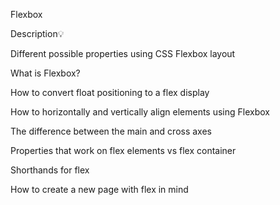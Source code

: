 Flexbox

Description💡

Different possible properties using CSS Flexbox layout

What is Flexbox?

How to convert float positioning to a flex display

How to horizontally and vertically align elements using Flexbox

The difference between the main and cross axes

Properties that work on flex elements vs flex container

Shorthands for flex

How to create a new page with flex in mind
